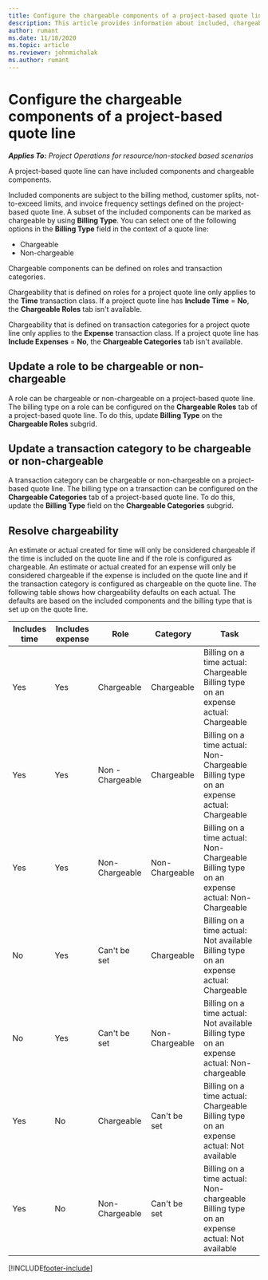```yaml
---
title: Configure the chargeable components of a project-based quote line
description: This article provides information about included, chargeable, and non-chargeable components on project-based quote lines.
author: rumant
ms.date: 11/18/2020
ms.topic: article
ms.reviewer: johnmichalak
ms.author: rumant
---
```


# Configure the chargeable components of a project-based quote line

_**Applies To:** Project Operations for resource/non-stocked based scenarios_

A project-based quote line can have included components and chargeable components.

Included components are subject to the billing method, customer splits, not-to-exceed limits, and invoice frequency settings defined on the project-based quote line.
A subset of the included components can be marked as chargeable by using **Billing Type**. You can select one of the following options in the **Billing Type** field in the context of a quote line:

   - Chargeable
   - Non-chargeable

Chargeable components can be defined on roles and transaction categories.

Chargeability that is defined on roles for a project quote line only applies to the **Time** transaction class. If a project quote line has **Include Time** = **No**, the **Chargeable Roles** tab isn't available.

Chargeability that is defined on transaction categories for a project quote line only applies to the **Expense** transaction class. If a project quote line has **Include Expenses** = **No**, the **Chargeable Categories** tab isn't available.

## Update a role to be chargeable or non-chargeable
A role can be chargeable or non-chargeable on a project-based quote line. The billing type on a role can be configured on the **Chargeable Roles** tab of a project-based quote line. To do this, update **Billing Type** on the **Chargeable Roles** subgrid. 

## Update a transaction category to be chargeable or non-chargeable
A transaction category can be chargeable or non-chargeable on a project-based quote line. The billing type on a transaction can be configured on the **Chargeable Categories** tab of a project-based quote line. To do this, update the **Billing Type** field on the **Chargeable Categories** subgrid. 

## Resolve chargeability

An estimate or actual created for time will only be considered chargeable if the time is included on the quote line and if the role is configured as chargeable.
An estimate or actual created for an expense will only be considered chargeable if the expense is included on the quote line and if the transaction category is configured as chargeable on the quote line. The following table shows how chargeability defaults on each actual. The defaults are based on the included components and the billing type that is set up on the quote line.

| Includes time | Includes expense | Role | Category | Task |
| --- | --- | --- | --- | --- |
| Yes | Yes | Chargeable | Chargeable | Billing on a time actual: Chargeable </br>Billing type on an expense actual: Chargeable |
| Yes | Yes | Non - Chargeable | Chargeable | Billing on a time actual: Non-Chargeable </br>Billing type on an expense actual: Chargeable |
| Yes | Yes | Non-Chargeable | Non-Chargeable | Billing on a time actual: Non-Chargeable </br>Billing type on an expense actual: Non-Chargeable |
| No | Yes | Can't be set | Chargeable | Billing on a time actual: Not available </br>Billing type on an expense actual: Chargeable |
| No | Yes | Can't be set | Non-Chargeable | Billing on a time actual: Not available </br>Billing type on an expense actual: Non-chargeable |
| Yes | No | Chargeable | Can't be set | Billing on a time actual: Chargeable </br>Billing type on an expense actual: Not available |
| Yes | No | Non-Chargeable | Can't be set | Billing on a time actual: Non-chargeable </br> Billing type on an expense actual: Not available |


[!INCLUDE[footer-include](../includes/footer-banner.md)]